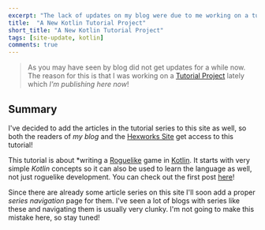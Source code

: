 ```yaml
---
excerpt: "The lack of updates on my blog were due to me working on a tutorial series which I'm publishing here now!"
title:  "A New Kotlin Tutorial Project"
short_title: "A New Kotlin Tutorial Project"
tags: [site-update, kotlin]
comments: true
---
```


> As you may have seen by blog did not get updates for a while now. The reason for this is that
I was working on a [Tutorial Project](https://hexworks.org/posts/tutorials/2018/12/04/how-to-make-a-roguelike.html)
lately which *I'm publishing here now*!

## Summary

I've decided to add the articles in the tutorial series to this site as well, so both the readers
of *my blog* and the [Hexworks Site](https://hexworks.org/) get access to this tutorial!

This tutorial is about *writing a [Roguelike](https://en.wikipedia.org/wiki/Roguelike) game in
[Kotlin](https://kotlinlang.org/). It starts with very simple *Kotlin* concepts so it can also
be used to learn the language as well, not just roguelike development. You can check out
the first post [here](/posts/blog/2018/12/04/how-to-make-a-roguelike.html)!

Since there are already some article series on this site I'll soon add a proper *series navigation*
page for them. I've seen a lot of blogs with series like these and navigating them is
usually very clunky. I'm not going to make this mistake here, so stay tuned!
